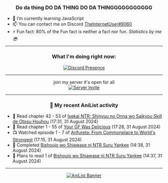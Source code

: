 <div align="center">

### Do da thing DO DA THING DO DA THINGGGGGGGGGGG
</div>

- 🌱 I’m currently learning JavaScript
- 📫 You can contact me on Discord [TheInternetUser#9060](https://discord.com/users/534117072796385300)
- ⚡ Fun fact: 80% of the Fun fact is neither a fact nor fun. _Statistics by me 😎_
<hr>

<div align="center">

### What I'm doing right now:
[![Discord Presence](https://lanyard.cnrad.dev/api/534117072796385300)](https://discord.com/users/534117072796385300)
<hr>

join my server it's open for all <br>
[![Server Invite](https://invidget.switchblade.xyz/bfYgVHxrSs)](https://discord.gg/bfYgVHxrSs)

<hr>
  
### 🌸 My recent AniList activity

</div>

<!-- ANILIST_ACTIVITY:start -->

-   📖 Read chapter 42 - 53 of [Isekai NTR: Shinyuu no Onna wo Saikyou Skill de Otosu Houhou](https://anilist.co/manga/115042) (17:31, 31 August 2024)
-   📖 Read chapter 1 - 55 of [Your GF Was Delicious](https://anilist.co/manga/169210) (17:28, 31 August 2024)
-   📺 Watched episode 1 - 7 of [Arifureta: From Commonplace to World's Strongest](https://anilist.co/anime/100668) (17:15, 31 August 2024)
-   📖 Completed [Bishoujo wo Shiawase ni NTR Suru Yankee](https://anilist.co/manga/149691) (14:38, 31 August 2024)
-   📖 Plans to read 1 of [Bishoujo wo Shiawase ni NTR Suru Yankee](https://anilist.co/manga/149691) (14:37, 31 August 2024)

<!-- ANILIST_ACTIVITY:end -->
<hr>

<div align="center">

[![AniList Banner](https://img.anili.st/User/929966)](https://anilist.co/user/TheInternetUser)

<!-- ![Profile views](https://gpvc.arturio.dev/TheInternetUse7) Since 2023-01-09 -->
<br>


</div>
